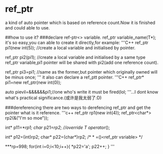 # ref_ptr
a kind of auto pointer which is based on reference count.Now it is finished and could able to use.

##how to use it?
###declare ref-ptr<> variable.
   ref_ptr<typename T> variable_name(T*);
it's so easy,you can able to create it directly,for example:
'''C++
ref_ptr<int> pi1(new int(5));
//create a local variable and initialised by pointer.

ref_ptr<int> pi2(pi1);
//create a local variable and initialised by a same type ref_ptr variable,pi1 pointer will be shared with pi2(add one reference count).

ref_ptr<int> pi3=pi1;
//same as the former,but pointer which originally owned will be minus once;
'''
it also can declare a ref_ptt pointer.
'''C++
ref_ptr<int>* pi1=new ref_ptr<int>(new int(0));

auto pievil=&&&&&&pi1;//one who's write it must be fired(lol;
'''...I dont know what's practical significance.(或许是我太弱了:D)


###dereferencing
there are two ways to derefencing ref_ptr and get the pointer what is it reference.
'''c++
ref_ptr<int> rp1(new int(4));
ref_ptr<char*> rp2(&("I'm so moe"));

int* p11=**rp1;
char* p21=**rp2;
//override T* operator*();

int* p12=(int)rp2;
char* p22=(char*)rp2;
/*
  <type name>* <pointer name>=(<typename>)<ref_ptr vsriable>
*/

***rp=998;
for(int i=0;i<10;i++){
  *p22='a';
  p22++;
}
'''

